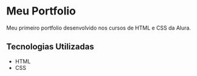 # Meu Portfolio
Meu primeiro portfolio desenvolvido nos cursos de HTML e CSS da Alura.

## Tecnologias Utilizadas 
- HTML
- CSS
